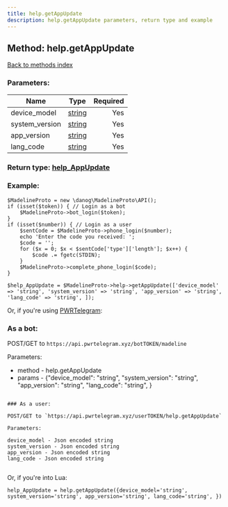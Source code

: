```yaml
---
title: help.getAppUpdate
description: help.getAppUpdate parameters, return type and example
---
```

## Method: help.getAppUpdate  
[Back to methods index](index.md)


### Parameters:

| Name     |    Type       | Required |
|----------|:-------------:|---------:|
|device\_model|[string](../types/string.md) | Yes|
|system\_version|[string](../types/string.md) | Yes|
|app\_version|[string](../types/string.md) | Yes|
|lang\_code|[string](../types/string.md) | Yes|


### Return type: [help\_AppUpdate](../types/help_AppUpdate.md)

### Example:


```
$MadelineProto = new \danog\MadelineProto\API();
if (isset($token)) { // Login as a bot
    $MadelineProto->bot_login($token);
}
if (isset($number)) { // Login as a user
    $sentCode = $MadelineProto->phone_login($number);
    echo 'Enter the code you received: ';
    $code = '';
    for ($x = 0; $x < $sentCode['type']['length']; $x++) {
        $code .= fgetc(STDIN);
    }
    $MadelineProto->complete_phone_login($code);
}

$help_AppUpdate = $MadelineProto->help->getAppUpdate(['device_model' => 'string', 'system_version' => 'string', 'app_version' => 'string', 'lang_code' => 'string', ]);
```

Or, if you're using [PWRTelegram](https://pwrtelegram.xyz):

### As a bot:

POST/GET to `https://api.pwrtelegram.xyz/botTOKEN/madeline`

Parameters:

* method - help.getAppUpdate
* params - {"device_model": "string", "system_version": "string", "app_version": "string", "lang_code": "string", }

```

### As a user:

POST/GET to `https://api.pwrtelegram.xyz/userTOKEN/help.getAppUpdate`

Parameters:

device_model - Json encoded string
system_version - Json encoded string
app_version - Json encoded string
lang_code - Json encoded string


```

Or, if you're into Lua:

```
help_AppUpdate = help.getAppUpdate({device_model='string', system_version='string', app_version='string', lang_code='string', })
```

